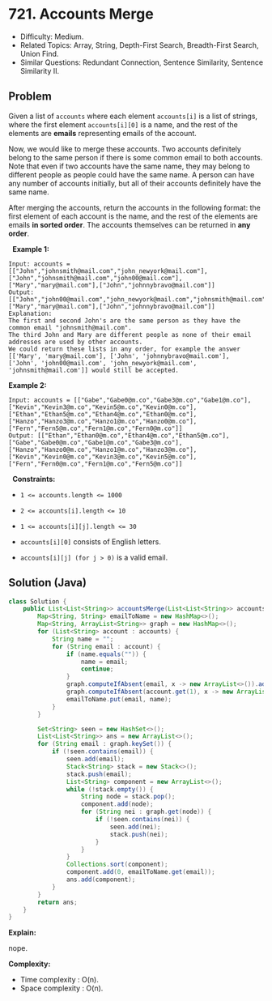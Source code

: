 # 721. Accounts Merge

- Difficulty: Medium.
- Related Topics: Array, String, Depth-First Search, Breadth-First Search, Union Find.
- Similar Questions: Redundant Connection, Sentence Similarity, Sentence Similarity II.

## Problem

Given a list of ```accounts``` where each element ```accounts[i]``` is a list of strings, where the first element ```accounts[i][0]``` is a name, and the rest of the elements are **emails** representing emails of the account.

Now, we would like to merge these accounts. Two accounts definitely belong to the same person if there is some common email to both accounts. Note that even if two accounts have the same name, they may belong to different people as people could have the same name. A person can have any number of accounts initially, but all of their accounts definitely have the same name.

After merging the accounts, return the accounts in the following format: the first element of each account is the name, and the rest of the elements are emails **in sorted order**. The accounts themselves can be returned in **any order**.

 
**Example 1:**

```
Input: accounts = [["John","johnsmith@mail.com","john_newyork@mail.com"],["John","johnsmith@mail.com","john00@mail.com"],["Mary","mary@mail.com"],["John","johnnybravo@mail.com"]]
Output: [["John","john00@mail.com","john_newyork@mail.com","johnsmith@mail.com"],["Mary","mary@mail.com"],["John","johnnybravo@mail.com"]]
Explanation:
The first and second John's are the same person as they have the common email "johnsmith@mail.com".
The third John and Mary are different people as none of their email addresses are used by other accounts.
We could return these lists in any order, for example the answer [['Mary', 'mary@mail.com'], ['John', 'johnnybravo@mail.com'], 
['John', 'john00@mail.com', 'john_newyork@mail.com', 'johnsmith@mail.com']] would still be accepted.
```

**Example 2:**

```
Input: accounts = [["Gabe","Gabe0@m.co","Gabe3@m.co","Gabe1@m.co"],["Kevin","Kevin3@m.co","Kevin5@m.co","Kevin0@m.co"],["Ethan","Ethan5@m.co","Ethan4@m.co","Ethan0@m.co"],["Hanzo","Hanzo3@m.co","Hanzo1@m.co","Hanzo0@m.co"],["Fern","Fern5@m.co","Fern1@m.co","Fern0@m.co"]]
Output: [["Ethan","Ethan0@m.co","Ethan4@m.co","Ethan5@m.co"],["Gabe","Gabe0@m.co","Gabe1@m.co","Gabe3@m.co"],["Hanzo","Hanzo0@m.co","Hanzo1@m.co","Hanzo3@m.co"],["Kevin","Kevin0@m.co","Kevin3@m.co","Kevin5@m.co"],["Fern","Fern0@m.co","Fern1@m.co","Fern5@m.co"]]
```

 
**Constraints:**


	
- ```1 <= accounts.length <= 1000```
	
- ```2 <= accounts[i].length <= 10```
	
- ```1 <= accounts[i][j].length <= 30```
	
- ```accounts[i][0]``` consists of English letters.
	
- ```accounts[i][j] (for j > 0)``` is a valid email.



## Solution (Java)

```java
class Solution {
    public List<List<String>> accountsMerge(List<List<String>> accounts) {
        Map<String, String> emailToName = new HashMap<>();
        Map<String, ArrayList<String>> graph = new HashMap<>();
        for (List<String> account : accounts) {
            String name = "";
            for (String email : account) {
                if (name.equals("")) {
                    name = email;
                    continue;
                }
                graph.computeIfAbsent(email, x -> new ArrayList<>()).add(account.get(1));
                graph.computeIfAbsent(account.get(1), x -> new ArrayList<>()).add(email);
                emailToName.put(email, name);
            }
        }

        Set<String> seen = new HashSet<>();
        List<List<String>> ans = new ArrayList<>();
        for (String email : graph.keySet()) {
            if (!seen.contains(email)) {
                seen.add(email);
                Stack<String> stack = new Stack<>();
                stack.push(email);
                List<String> component = new ArrayList<>();
                while (!stack.empty()) {
                    String node = stack.pop();
                    component.add(node);
                    for (String nei : graph.get(node)) {
                        if (!seen.contains(nei)) {
                            seen.add(nei);
                            stack.push(nei);
                        }
                    }
                }
                Collections.sort(component);
                component.add(0, emailToName.get(email));
                ans.add(component);
            }
        }
        return ans;
    }
}
```

**Explain:**

nope.

**Complexity:**

* Time complexity : O(n).
* Space complexity : O(n).
